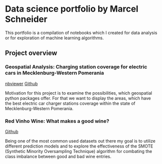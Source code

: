 # Data science portfolio by Marcel Schneider

This portfolio is a compilation of notebooks which I created for data analysis or for exploration of machine learning algorithms.

## Project overview

### Geospatial Analysis: Charging station coverage for electric cars in Mecklenburg-Western Pomerania

[nbviewer](https://nbviewer.jupyter.org/github/Marcel707/Portfolio/blob/master/Notebooks/electric_car_charging_station_coverage.ipynb) [Github](https://github.com/Marcel707/Portfolio/blob/master/Notebooks/electric_car_charging_station_coverage.ipynb)

Motivation for this project is to examine the possibilities, which geospatial python packages offer. For that we want to display the areas, which have the best electric car charger stations coverage within the state of Mecklenburg-Western Pomerania.

### Red Vinho Wine: What makes a good wine?

[Github](https://github.com/Marcel707/Portfolio/blob/master/Notebooks/red_vinho_verde_wine_quality.ipynb)

Being one of the most common used datasets out there my goal is to utilize different prediction models and to explore the effectiveness of the SMOTE (Synthetic Minority Oversampling Technique) algorithm for combating the class imbalance between good and bad wine entries.
